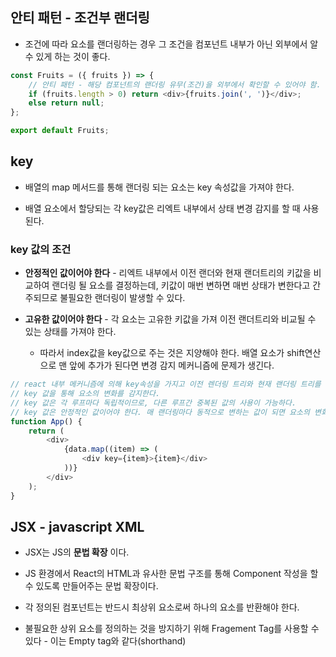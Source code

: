 ## 안티 패턴 - 조건부 랜더링

- 조건에 따라 요소를 랜더링하는 경우 그 조건을 컴포넌트 내부가 아닌 외부에서 알 수 있게 하는 것이 좋다.

```js
const Fruits = ({ fruits }) => {
	// 안티 패턴 - 해당 컴포넌트의 랜더링 유무(조건)을 외부에서 확인할 수 있어야 함.
	if (fruits.length > 0) return <div>{fruits.join(', ')}</div>;
	else return null;
};

export default Fruits;
```

## key

- 배열의 map 메서드를 통해 랜더링 되는 요소는 key 속성값을 가져야 한다.

- 배열 요소에서 할당되는 각 key값은 리엑트 내부에서 상태 변경 감지를 할 때 사용된다.

### key 값의 조건

- **안정적인 값이어야 한다** - 리엑트 내부에서 이전 랜더와 현재 랜더트리의 키값을 비교하여 랜더링 될 요소를 결정하는데, 키값이 매번 변하면 매번 상태가 변한다고 간주되므로 불필요한 랜더링이 발생할 수 있다.

- **고유한 값이어야 한다** - 각 요소는 고유한 키값을 가져 이전 랜더트리와 비교될 수 있는 상태를 가져야 한다.

  - 따라서 index값을 key값으로 주는 것은 지양해야 한다. 배열 요소가 shift연산으로 맨 앞에 추가가 된다면 변경 감지 메커니즘에 문제가 생긴다.

```js
// react 내부 메커니즘에 의해 key속성을 가지고 이전 렌더링 트리와 현재 랜더링 트리를 비교해 랜더할 요소를 결정한다.
// key 값을 통해 요소의 변화를 감지한다.
// key 값은 각 루프마다 독립적이므로, 다른 루프간 중복된 값의 사용이 가능하다.
// key 값은 안정적인 값이어야 한다. 매 랜더링마다 동적으로 변하는 값이 되면 요소의 변화를 매 랜더링마다 감지하게 된다.
function App() {
	return (
		<div>
			{data.map((item) => (
				<div key={item}>{item}</div>
			))}
		</div>
	);
}
```

## JSX - javascript XML

- JSX는 JS의 **문법 확장** 이다.

- JS 환경에서 React의 HTML과 유사한 문법 구조를 통해 Component 작성을 할 수 있도록 만들어주는 문법 확장이다.

- 각 정의된 컴포넌트는 반드시 최상위 요소로써 하나의 요소를 반환해야 한다.

- 불필요한 상위 요소를 정의하는 것을 방지하기 위해 Fragement Tag를 사용할 수 있다 - 이는 Empty tag와 같다(shorthand)
